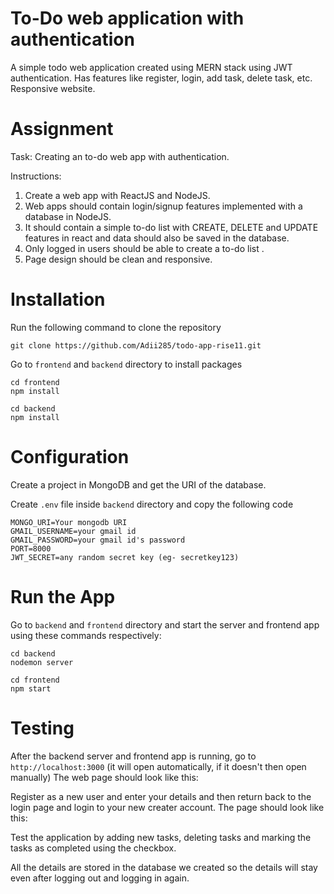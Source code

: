 # To-Do web application with authentication
A simple todo web application created using MERN stack using JWT authentication. Has features like register, login, add task, delete task, etc. Responsive website.

# Assignment
Task: Creating an to-do web app with authentication.

Instructions:
1. Create a web app with ReactJS and NodeJS.
2. Web apps should contain login/signup features implemented with a database in NodeJS.
3. It should contain a simple to-do list with CREATE, DELETE and UPDATE features in react and data should also be saved in the database.
4. Only logged in users should be able to create a to-do list . 
5. Page design should be clean and responsive.
   
# Installation
Run the following command to clone the repository
```
git clone https://github.com/Adii285/todo-app-rise11.git
```
Go to ```frontend``` and ```backend``` directory to install packages
```
cd frontend
npm install
```
```
cd backend
npm install
```
# Configuration
Create a project in MongoDB and get the URI of the database.

Create ```.env``` file inside ```backend``` directory and copy the following code

```
MONGO_URI=Your mongodb URI
GMAIL_USERNAME=your gmail id
GMAIL_PASSWORD=your gmail id's password
PORT=8000
JWT_SECRET=any random secret key (eg- secretkey123)
```
# Run the App
Go to ```backend``` and ```frontend``` directory and start the server and frontend app using these commands respectively:
```
cd backend
nodemon server
```
```
cd frontend
npm start
```

# Testing
After the backend server and frontend app is running, go to ```http://localhost:3000``` (it will open automatically, if it doesn't then open manually)
The web page should look like this:

Register as a new user and enter your details and then return back to the login page and login to your new creater account.
The page should look like this:

Test the application by adding new tasks, deleting tasks and marking the tasks as completed using the checkbox.

All the details are stored in the database we created so the details will stay even after logging out and logging in again.
